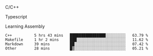 <p>C/C++</p>
<p> Typescript</p>
<p>Learning Assembly</p>

<!--START_SECTION:waka-->

```text
C++          5 hrs 43 mins   ████████████████░░░░░░░░░   63.79 %
Makefile     1 hr 2 mins     ███░░░░░░░░░░░░░░░░░░░░░░   11.62 %
Markdown     39 mins         ██░░░░░░░░░░░░░░░░░░░░░░░   07.42 %
Other        28 mins         █▒░░░░░░░░░░░░░░░░░░░░░░░   05.21 %
```

<!--END_SECTION:waka-->
